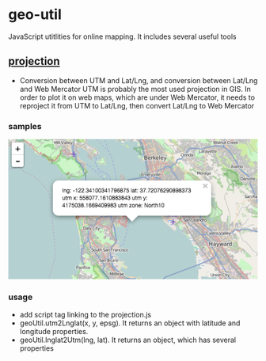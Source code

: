 # geo-util
JavaScript utitlities for online mapping. It includes several useful tools

## [projection](https://github.com/J-Huang/geo-util/blob/master/src/projection.js)
- Conversion between UTM and Lat/Lng, and conversion between Lat/Lng and Web Mercator
UTM is probably the most used projection in GIS. In order to plot it on web maps, which are under Web Mercator, it needs to reproject it from UTM to Lat/Lng, then convert Lat/Lng to Web Mercator<br/>
### samples
[<img src="https://github.com/J-Huang/geo-util/blob/master/examples/utm_conversion.png" alt="UTM conversion" />](https://rawgit.com/J-Huang/geo-util/master/examples/projection.html)
### usage
- add script tag linking to the projection.js
- geoUtil.utm2Lnglat(x, y, epsg). It returns an object with latitude and longitude properties.
- geoUtil.lnglat2Utm(lng, lat). It returns an object, which has several properties
